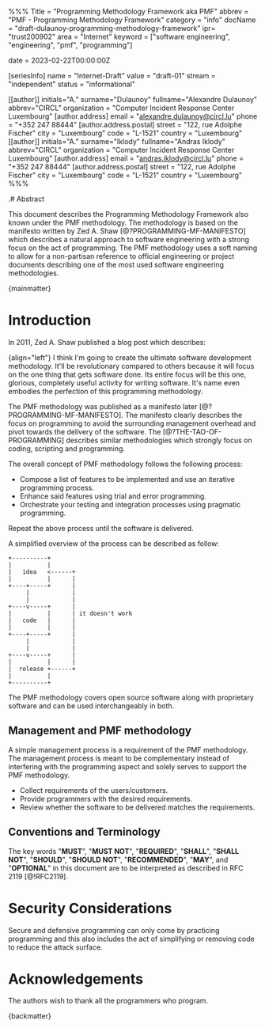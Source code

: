 %%%
Title = "Programming Methodology Framework aka PMF"
abbrev = "PMF - Programming Methodology Framework"
category = "info"
docName = "draft-dulaunoy-programming-methodology-framework"
ipr= "trust200902"
area = "Internet"
keyword = ["software engineering", "engineering", "pmf", "programming"]

date = 2023-02-22T00:00:00Z

[seriesInfo]
name = "Internet-Draft"
value = "draft-01"
stream = "independent"
status = "informational"

[[author]]
initials="A."
surname="Dulaunoy"
fullname="Alexandre Dulaunoy"
abbrev="CIRCL"
organization = "Computer Incident Response Center Luxembourg"
   [author.address]
  email = "alexandre.dulaunoy@circl.lu"
  phone = "+352 247 88444"
   [author.address.postal]
   street = "122, rue Adolphe Fischer"
   city = "Luxembourg"
   code = "L-1521"
   country = "Luxembourg"
 [[author]]
 initials="A."
 surname="Iklody"
 fullname="Andras Iklody"
 abbrev="CIRCL"
 organization = "Computer Incident Response Center Luxembourg"
  [author.address]
  email = "andras.iklody@circl.lu"
  phone = "+352 247 88444"
   [author.address.postal]
   street = "122, rue Adolphe Fischer"
   city = "Luxembourg"
   code = "L-1521"
   country = "Luxembourg"
%%%

.# Abstract

This document describes the Programming Methodology Framework also known under the PMF methodology. The methodology is based on the manifesto written by Zed A. Shaw [@?PROGRAMMING-MF-MANIFESTO] which
describes a natural approach to software engineering with a strong focus on the act of programming. The PMF methodology uses a soft naming to allow for a non-partisan reference
to official engineering or project documents describing one of the most used software engineering methodologies.

{mainmatter}

# Introduction

In 2011, Zed A. Shaw published a blog post which describes:

{align="left"} I think I'm going to create the ultimate software development methodology. It'll be revolutionary compared to others because it will focus on the one thing that gets software done. Its entire focus will be this one, glorious, completely useful activity for writing software. It's name even embodies the perfection of this programming methodology.

The PMF methodology was published as a manifesto later [@?PROGRAMMING-MF-MANIFESTO]. The manifesto clearly describes the focus on programming to avoid the surrounding management overhead and pivot towards the delivery of the software. The [@?THE-TAO-OF-PROGRAMMING] describes similar methodologies which strongly focus on coding, scripting and programming.

The overall concept of PMF methodology follows the following process:

- Compose a list of features to be implemented and use an iterative programming process.
- Enhance said features using trial and error programming.
- Orchestrate your testing and integration processes using pragmatic programming.

Repeat the above process until the software is delivered.

A simplified overview of the process can be described as follow:

~~~~~ ascii-art
+----------+
|          |
|   idea   <------+
|          |      |
+----+-----+      |
     |            |
     |            |
+----v-----+      |
|          |      | it doesn't work
|   code   |      |
|          |      |
+----+-----+      |
     |            |
     |            |
+----v-----+      |
|          |      |
|  release +------+
|          |
+----------+
~~~~~


The PMF methodology covers open source software along with proprietary software and can be used interchangeably in both.

## Management and PMF methodology

A simple management process is a requirement of the PMF methodology.
The management process is meant to be complementary instead of interfering with
the programming aspect and solely serves to support the PMF methodology.

- Collect requirements of the users/customers.
- Provide programmers with the desired requirements.
- Review whether the software to be delivered matches the requirements.

##  Conventions and Terminology

The key words "**MUST**", "**MUST NOT**", "**REQUIRED**", "**SHALL**", "**SHALL NOT**",
"**SHOULD**", "**SHOULD NOT**", "**RECOMMENDED**", "**MAY**", and "**OPTIONAL**" in this
document are to be interpreted as described in RFC 2119 [@!RFC2119].

# Security Considerations

Secure and defensive programming can only come by practicing programming and this also
includes the act of simplifying or removing code to reduce the attack surface.

# Acknowledgements

The authors wish to thank all the programmers who program.

<reference anchor='PROGRAMMING-MF-MANIFESTO' target='http://programming-motherfucker.com'>
  <front>
   <title>Programming Motherfucker, do you speak it?</title>
   <author initials='' surname='Shaw' fullname='Zed A. Shaw'></author>
   <date></date>
  </front>
</reference>

<reference anchor='THE-TAO-OF-PROGRAMMING' target='http://www.mit.edu/~xela/tao.html'>
  <front>
   <title>The Tao of Programming</title>
   <author initials='' surname='James' fullname='Geoffrey James'></author>
   <date></date>
  </front>
</reference>

{backmatter}
